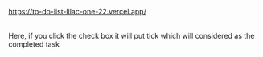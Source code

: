 https://to-do-list-lilac-one-22.vercel.app/

<br/>
Here, if you click the check box it will put tick which will considered as the  completed task
